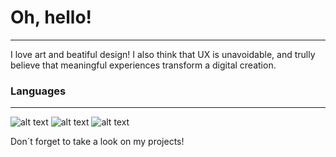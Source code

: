 # Oh, hello!
------
I love art and beatiful design! I also think that UX is unavoidable, and trully believe that meaningful experiences transform a digital creation.

### Languages
------
![alt text](https://img.shields.io/badge/LEARNING-CSS-orange?style=for-the-badge&=appveyor "CSS") ![alt text](https://img.shields.io/badge/LEARNING-HTML-blue?style=for-the-badge&=appveyor "HTML") ![alt text](https://img.shields.io/badge/LEARNING-JAVASCRIPT-yellow?style=for-the-badge&=appveyor "Javascript")

Don´t forget to take a look on my projects!
